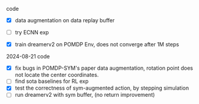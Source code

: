 code
- [x] data augmentation on data replay buffer
- [ ] try ECNN
exp
- [x] train dreamerv2 on POMDP Env, does not converge after 1M steps


2024-08-21
code
- [x] fix bugs in POMDP-SYM's paper data augmentation, rotation point does not locate the center coordinates.
- [ ] find sota baselines for RL
exp
- [x] test the correctness of sym-augmented action, by stepping simulation
- [ ] run dreamerv2 with sym buffer, (no return improvement)
